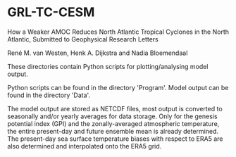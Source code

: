 # GRL-TC-CESM

How a Weaker AMOC Reduces North Atlantic Tropical Cyclones in the North Atlantic, Submitted to Geophysical Research Letters

René M. van Westen, Henk A. Dijkstra and Nadia Bloemendaal

These directories contain Python scripts for plotting/analysing model output.

Python scripts can be found in the directory 'Program'.
Model output can be found in the directory 'Data'.

The model output are stored as NETCDF files, most output is converted to seasonally and/or yearly averages for data storage.
Only for the genesis potential index (GPI) and the zonally-averaged atmospheric temperature, the entire present-day and future ensemble mean is already determined. The present-day sea surface temperature biases with respect to ERA5 are also determined and interpolated onto the ERA5 grid.
